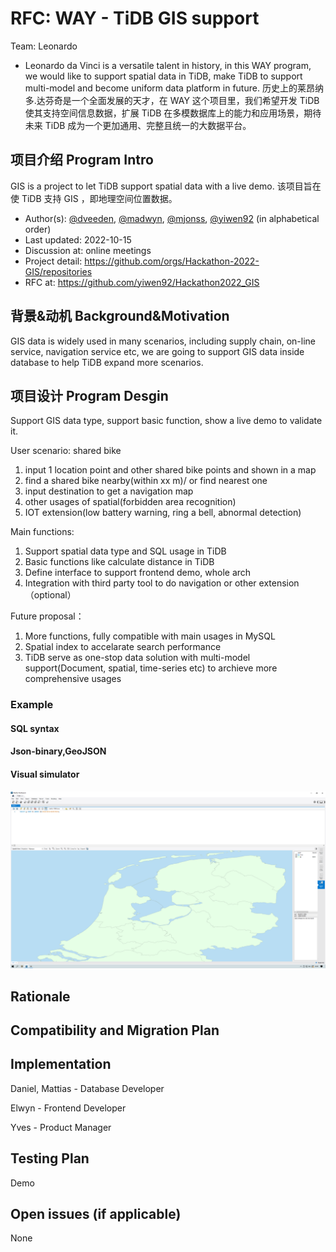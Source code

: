 # RFC: <!-- Title --> WAY - TiDB GIS support

<!--
This is a template for TiDB's change proposal process, documented [here](./README.md).
-->
Team: Leonardo
- Leonardo da Vinci is a versatile talent in history, in this WAY program, we would like to support spatial data in TiDB, make TiDB to support multi-model and become uniform data platform in future.
历史上的莱昂纳多.达芬奇是一个全面发展的天才，在 WAY 这个项目里，我们希望开发 TiDB 使其支持空间信息数据，扩展 TiDB 在多模数据库上的能力和应用场景，期待未来 TiDB 成为一个更加通用、完整且统一的大数据平台。

## 项目介绍 Program Intro

<!--
A short summary of the proposal:
- What is the issue that the proposal aims to solve?
- What needs to be done in this proposal?
- What is the impact of this proposal?
-->
GIS is a project to let TiDB support spatial data with a live demo.
该项目旨在使 TiDB 支持 GIS ，即地理空间位置数据。

- Author(s): [@dveeden](https://github.com/dveeden), [@madwyn](https://github.com/madwyn), [@mjonss](https://github.com/mjonss), [@yiwen92](https://github.com/yiwen92) (in alphabetical order)
- Last updated: 2022-10-15 <!-- Date -->
- Discussion at: online meetings
- Project detail: https://github.com/orgs/Hackathon-2022-GIS/repositories
- RFC at:  https://github.com/yiwen92/Hackathon2022_GIS



## 背景&动机 Background&Motivation

<!--
An introduction of the necessary background and the problem being solved by the proposed change:
- The drawback of the current feature and the corresponding use case
- The expected outcome of this proposal.
-->

GIS data is widely used in many scenarios, including supply chain, on-line service, navigation service etc, we are going to support GIS data inside database to help TiDB expand more scenarios.

## 项目设计 Program Desgin

<!--
A precise statement of the proposed change:
- The new named concepts and a set of metrics to be collected in this proposal (if applicable)
- The overview of the design.
- How it works?
- What needs to be changed to implement this design?
- What may be positively influenced by the proposed change?
- What may be negatively impacted by the proposed change?
-->

Support GIS data type, support basic function, show a live demo to validate it.

User scenario: shared bike
1. input 1 location point and other shared bike points and shown in a map
2. find a shared bike nearby(within xx m)/ or find nearest one
3. input destination to get a navigation map
4. other usages of spatial(forbidden area recognition)
5. IOT extension(low battery warning, ring a bell, abnormal detection)

Main functions:
1. Support spatial data type and SQL usage in TiDB
2. Basic functions like calculate distance in TiDB
3. Define interface to support frontend demo, whole arch
4. Integration with third party tool to do navigation or other extension（optional）

Future proposal：
1. More functions, fully compatible with main usages in MySQL
2. Spatial index to accelarate search performance
3. TiDB serve as one-stop data solution with multi-model support(Document, spatial, time-series etc) to archieve more comprehensive usages

### Example

#### SQL syntax

#### Json-binary,GeoJSON


#### Visual simulator

!['./netherlands_map.png'](netherlands_map.png)

## Rationale

<!--
A discussion of alternate approaches and the trade-offs, advantages, and disadvantages of the specified approach:
- How other systems solve the same issue?
- What other designs have been considered and what are their disadvantages?
- What is the advantage of this design compared with other designs?
- What is the disadvantage of this design?
- What is the impact of not doing this?
-->


## Compatibility and Migration Plan

<!--
A discussion of the change with regard to the compatibility issues:
- Does this proposal make TiDB not compatible with the old versions?
- Does this proposal make TiDB not compatible with TiDB tools?
    + [BR](https://github.com/pingcap/br)
    + [DM](https://github.com/pingcap/dm)
    + [Dumpling](https://github.com/pingcap/dumpling)
    + [TiCDC](https://github.com/pingcap/ticdc)
    + [TiDB Binlog](https://github.com/pingcap/tidb-binlog)
    + [TiDB Lightning](https://github.com/pingcap/tidb-lightning)
- If the existing behavior will be changed, how will we phase out the older behavior?
- Does this proposal make TiDB more compatible with MySQL?
- What is the impact(if any) on the data migration:
    + from MySQL to TiDB
    + from TiDB to MySQL
    + from old TiDB cluster to new TiDB cluster
-->


## Implementation

<!--
A detailed description for each step in the implementation:
- Does any former steps block this step?
- Who will do it?
- When to do it?
- How long it takes to accomplish it?
-->
Daniel, Mattias - Database Developer

Elwyn - Frontend Developer

Yves - Product Manager

## Testing Plan

<!--
A brief description on how the implementation will be tested. Both integration test and unit test should consider the following things:
- How to ensure that the implementation works as expected?
- How will we know nothing broke?
-->
Demo

## Open issues (if applicable)

<!--
A discussion of issues relating to this proposal for which the author does not know the solution. This section may be omitted if there are none.
-->
None
